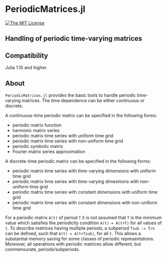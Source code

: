 # PeriodicMatrices.jl

<!-- [![DOI](https://zenodo.org/badge/DOI/10.5281/zenodo.4568159.svg)](https://doi.org/10.5281/zenodo.4568159) -->
<!-- [![DocBuild](https://github.com/andreasvarga/PeriodicMatrices.jl/workflows/CI/badge.svg)](https://github.com/andreasvarga/PeriodicMatrices.jl/actions)
[![codecov.io](https://codecov.io/gh/andreasvarga/PeriodicMatrices.jl/coverage.svg?branch=master)](https://codecov.io/gh/andreasvarga/PeriodicMatrices.jl?branch=master)
[![Latest](https://img.shields.io/badge/docs-latest-blue.svg)](https://andreasvarga.github.io/PeriodicMatrices.jl/dev/) -->
[![The MIT License](https://img.shields.io/badge/license-MIT-brightgreen.svg?style=flat-square)](https://github.com/andreasvarga/PeriodicMatrices.jl/blob/master/LICENSE.md)

## Handling of periodic time-varying matrices

## Compatibility

Julia 1.10 and higher.

<!-- ## How to install

````JULIA
pkg> add PeriodicMatrices
pkg> test PeriodicMatrices
```` -->

## About

`PeriodicMatrices.jl` provides the basic tools to handle periodic time-varying matrices. 
The time dependence can be either continuous or discrete. 

A continuous-time periodic matrix can be specified in the following forms:

- periodic matrix function
- harmonic matrix series
- periodic matrix time series with uniform time grid 
- periodic matrix time series with non-uniform time grid
- periodic symbolic matrix
- Fourier matrix series approximation   

A discrete-time periodic matrix can be specified in the following forms:

- periodic matrix time series with time-varying dimensions with uniform time grid
- periodic matrix time series with time-varying dimesnions with non-uniform time grid
- periodic matrix time series with constant dimensions with uniform time grid
- periodic matrix time series with constant dimensions with non-uniform time grid

For a periodic matrix `A(t)` of period `T` it is not assumed that `T` is the minimum value
which satisfies the periodicity condition `A(t) = A(t+T)` for all values of `t`. To describe 
matrices having multiple periods, a subperiod `Tsub := T/n` can be defined, such that `A(t) = A(t+Tsub)`,
for all `t`. This allows a substantial memory saving for some classes of periodic representations. 
Moreover, all operations with periodic matrices allow different, but commensurate, periods/subperiods.  

 